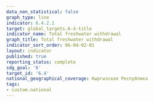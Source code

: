 ```yaml
---
data_non_statistical: false
graph_type: line
indicator: 6.4.2.1
target: global_targets.6-4-title
indicator_name: Total freshwater withdrawal
graph_title: Total freshwater withdrawal
indicator_sort_order: 06-04-02-01
layout: indicator
published: true
reporting_status: complete
sdg_goal: '6'
target_id: '6.4'
national_geographical_coverage: Кыргызская Республика
tags:
- custom.national
---
```

